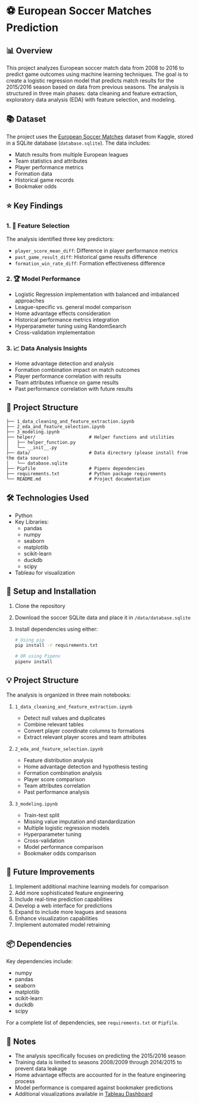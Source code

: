 # ⚽ European Soccer Matches Prediction

## 📊 Overview

This project analyzes European soccer match data from 2008 to 2016 to predict game outcomes using machine learning techniques. The goal is to create a logistic regression model that predicts match results for the 2015/2016 season based on data from previous seasons. The analysis is structured in three main phases: data cleaning and feature extraction, exploratory data analysis (EDA) with feature selection, and modeling.

## 📚 Dataset

The project uses the [European Soccer Matches](https://www.kaggle.com/datasets/prajitdatta/ultimate-25k-matches-football-database-european) dataset from Kaggle, stored in a SQLite database (`database.sqlite`). The data includes:

- Match results from multiple European leagues
- Team statistics and attributes
- Player performance metrics
- Formation data
- Historical game records
- Bookmaker odds

## ⭐ Key Findings

### 1. 🎯 Feature Selection

The analysis identified three key predictors:

- `player_score_mean_diff`: Difference in player performance metrics
- `past_game_result_diff`: Historical game results difference
- `formation_win_rate_diff`: Formation effectiveness difference

### 2. 🏆 Model Performance

- Logistic Regression implementation with balanced and imbalanced approaches
- League-specific vs. general model comparison
- Home advantage effects consideration
- Historical performance metrics integration
- Hyperparameter tuning using RandomSearch
- Cross-validation implementation

### 3. 📈 Data Analysis Insights

- Home advantage detection and analysis
- Formation combination impact on match outcomes
- Player performance correlation with results
- Team attributes influence on game results
- Past performance correlation with future results

## 📁 Project Structure

```
├── 1_data_cleaning_and_feature_extraction.ipynb
├── 2_eda_and_feature_selection.ipynb
├── 3_modeling.ipynb
├── helper/                    # Helper functions and utilities
│   ├── helper_function.py
│   └── __init__.py
├── data/                      # Data directory (please install from the data source)
│   └── database.sqlite
├── Pipfile                    # Pipenv dependencies
├── requirements.txt           # Python package requirements
└── README.md                  # Project documentation
```

## 🛠️ Technologies Used

- Python
- Key Libraries:
  - pandas
  - numpy
  - seaborn
  - matplotlib
  - scikit-learn
  - duckdb
  - scipy
- Tableau for visualization

## 🚀 Setup and Installation

1. Clone the repository
2. Download the soccer SQLite data and place it in `/data/database.sqlite`
3. Install dependencies using either:

   ```bash
   # Using pip
   pip install -r requirements.txt

   # OR using Pipenv
   pipenv install
   ```

## 💡 Project Structure

The analysis is organized in three main notebooks:

1. `1_data_cleaning_and_feature_extraction.ipynb`

   - Detect null values and duplicates
   - Combine relevant tables
   - Convert player coordinate columns to formations
   - Extract relevant player scores and team attributes

2. `2_eda_and_feature_selection.ipynb`

   - Feature distribution analysis
   - Home advantage detection and hypothesis testing
   - Formation combination analysis
   - Player score comparison
   - Team attributes correlation
   - Past performance analysis

3. `3_modeling.ipynb`
   - Train-test split
   - Missing value imputation and standardization
   - Multiple logistic regression models
   - Hyperparameter tuning
   - Cross-validation
   - Model performance comparison
   - Bookmaker odds comparison

## 🔄 Future Improvements

1. Implement additional machine learning models for comparison
2. Add more sophisticated feature engineering
3. Include real-time prediction capabilities
4. Develop a web interface for predictions
5. Expand to include more leagues and seasons
6. Enhance visualization capabilities
7. Implement automated model retraining

## 📦 Dependencies

Key dependencies include:

- numpy
- pandas
- seaborn
- matplotlib
- scikit-learn
- duckdb
- scipy

For a complete list of dependencies, see `requirements.txt` or `Pipfile`.

## 📝 Notes

- The analysis specifically focuses on predicting the 2015/2016 season
- Training data is limited to seasons 2008/2009 through 2014/2015 to prevent data leakage
- Home advantage effects are accounted for in the feature engineering process
- Model performance is compared against bookmaker predictions
- Additional visualizations available in [Tableau Dashboard](https://public.tableau.com/app/profile/mei.chieh.chien/viz/soccerprediction/Dashboard1?publish=yes)
